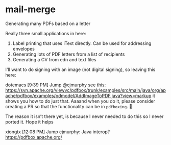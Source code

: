 # mail-merge
Generating many PDFs based on a letter

Really three small applications in here:
1. Label printing that uses iText directly. Can be used for addressing envelopes
2. Generating lots of PDF letters from a list of recipients
3. Generating a CV from edn and text files

I'll want to do signing with an image (not digital signing), so leaving this here:

dotemacs [9:39 PM]
Jump
@cjmurphy see this: https://svn.apache.org/viewvc/pdfbox/trunk/examples/src/main/java/org/apache/pdfbox/examples/pdmodel/AddImageToPDF.java?view=markup it shows you how to do just that. Aaaand when you do it, please consider creating a PR so that the functionality can be in `pdfboxing`. :slightly_smiling_face:

The reason it isn’t there yet, is because I never needed to do this so I never ported it. Hope it helps

xiongtx [12:08 PM]
Jump
cjmurphy: Java interop? https://pdfbox.apache.org/
